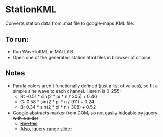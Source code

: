 # StationKML
Converts station data from .mat file to google-maps KML file.

## To run: ##
* Run WaveToKML in MATLAB
* Open one of the generated station html files in browser of choice

## Notes ##
* Parula colors aren't functionally defined (just a list of values), so fit a simple sine wave to each channel. Here n is 0-255:
    * R: -0.51 * sin(2 * pi * n / 305) + 0.46
    * G:  0.58 * sin(2 * pi * n / 911) + 0.24
    * B:  0.34 * sin(2 * pi * n / 308) + 0.52
* ~~Google abstracts marker from DOM, so not easily hideable by jquery with a slider~~
    * ~~[See this](https://stackoverflow.com/questions/9594130/how-to-hide-google-maps-api-markers-with-jquery)~~
    * [Also, jquery range slider](https://jqueryui.com/slider/#range)


